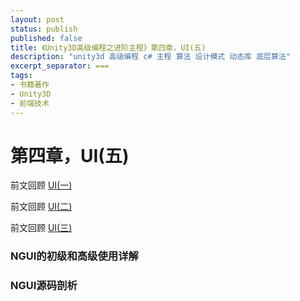 ```yaml
---
layout: post
status: publish
published: false
title: 《Unity3D高级编程之进阶主程》第四章，UI(五)
description: "unity3d 高级编程 c# 主程 算法 设计模式 动态库 底层算法"
excerpt_separator: ===
tags:
- 书籍著作
- Unity3D
- 前端技术
---
```


# 第四章，UI(五)

前文回顾 [UI(一)]()

前文回顾 [UI(二)]()

前文回顾 [UI(三)]()


### NGUI的初级和高级使用详解

### NGUI源码剖析

